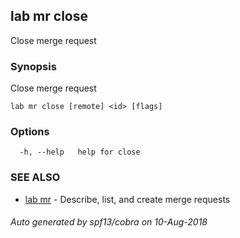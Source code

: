 ## lab mr close

Close merge request

### Synopsis

Close merge request

```
lab mr close [remote] <id> [flags]
```

### Options

```
  -h, --help   help for close
```

### SEE ALSO

* [lab mr](lab_mr.md)	 - Describe, list, and create merge requests

###### Auto generated by spf13/cobra on 10-Aug-2018

